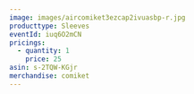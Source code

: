 ```yaml
---
image: images/aircomiket3ezcap2ivuasbp-r.jpg
producttype: Sleeves
eventId: iuq6O2mCN
pricings:
  - quantity: 1
    price: 25
asin: s-2TQW-KGjr
merchandise: comiket
---
```

